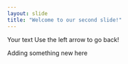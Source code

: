 ```yaml
---
layout: slide
title: "Welcome to our second slide!"
---
```

Your text
Use the left arrow to go back!


Adding something new here
